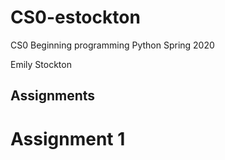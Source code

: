 # CS0-estockton
CS0 Beginning programming Python 
Spring 2020

Emily Stockton

## Assignments

# Assignment 1
